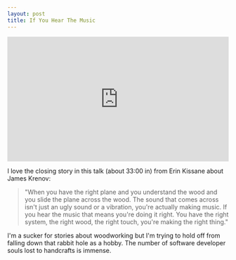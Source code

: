 ```yaml
---
layout: post
title: If You Hear The Music
---
```


<div style="padding:56.25% 0 0 0;position:relative;"><iframe src="https://player.vimeo.com/video/38458933?byline=0" style="position:absolute;top:0;left:0;width:100%;height:100%;" frameborder="0" allow="autoplay; fullscreen" allowfullscreen></iframe></div><script src="https://player.vimeo.com/api/player.js"></script>

I love the closing story in this talk (about 33:00 in) from Erin Kissane about James Krenov:

> "When you have the right plane and you understand the wood and you slide the plane across the wood. The sound that comes across isn't just an ugly sound or a vibration, you're actually making music.
If you hear the music that means you're doing it right. You have the right system, the right wood, the right touch, you're making the right thing."

I'm a sucker for stories about woodworking but I'm trying to hold off from falling down that rabbit hole as a hobby. The number of software developer souls lost to handcrafts is immense.